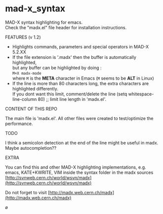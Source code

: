 mad-x_syntax
============

MAD-X syntax highlighting for emacs.  
Check the "madx.el" file header for installation instructions.


FEATURES (v 1.2)

* Highlights commands, parameters and special operators in MAD-X 5.2.XX
* If the file extension is '.madx' then the buffer is automatically highlighted,  
  but any buffer can be highlighted by doing :  
    `M+X madx-mode`  
  where `M` is the **META** character in Emacs (`M` seems to be **ALT** in Linux)
* If the line is more than 80 characters long, the extra characters are 
  highlighted differently.  
  If you dont want this limit, comment/delete the line 
      (setq whitespace-line-column 80) ;; limit line length 
  in 'madx.el'. 


CONTENT OF THIS REPO

The main file is 'madx.el'. 
All other files were created to test/optimize the performance.


TODO

I think a semicolon detection at the end of the line might be useful in madx. 
Maybe autocompletion??


EXTRA

You can find this and other MAD-X highlighting implementations, e.g.
  emacs, KATE+KWRITE, VIM
inside the syntax folder in the madx sources
[http://svnweb.cern.ch/world/wsvn/madx](http://svnweb.cern.ch/world/wsvn/madx)

Do not forget to visit 
[http://madx.web.cern.ch/madx](http://madx.web.cern.ch/madx)

ø
    
